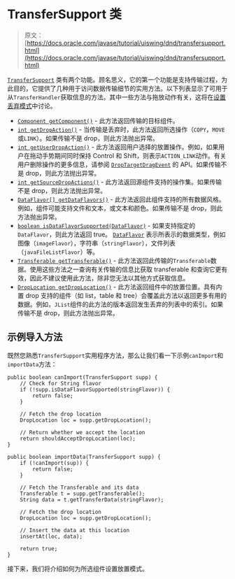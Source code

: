 # TransferSupport 类

> 原文： [https://docs.oracle.com/javase/tutorial/uiswing/dnd/transfersupport.html](https://docs.oracle.com/javase/tutorial/uiswing/dnd/transfersupport.html)

[`TransferSupport`](https://docs.oracle.com/javase/8/docs/api/javax/swing/TransferHandler.TransferSupport.html) 类有两个功能。顾名思义，它的第一个功能是支持传输过程，为此目的，它提供了几种用于访问数据传输细节的实用方法。以下列表显示了可用于从`TransferHandler`获取信息的方法。其中一些方法与拖放动作有关，这将在[设置丢弃模式](dropmodes.html)中讨论。

*   [`Component getComponent()`](https://docs.oracle.com/javase/8/docs/api/javax/swing/TransferHandler.TransferSupport.html#getComponent--) - 此方法返回传输的目标组件。
*   [`int getDropAction()`](https://docs.oracle.com/javase/8/docs/api/javax/swing/TransferHandler.TransferSupport.html#getDropAction--) - 当传输是丢弃时，此方法返回所选操作（`COPY`，`MOVE`或`LINK`）。如果传输不是 drop，则此方法抛出异常。
*   [`int getUserDropAction()`](https://docs.oracle.com/javase/8/docs/api/javax/swing/TransferHandler.TransferSupport.html#getUserDropAction--) - 此方法返回用户选择的放置操作。例如，如果用户在拖动手势期间同时保持 Control 和 Shift，则表示`ACTION_LINK`动作。有关用户删除操作的更多信息，请参阅 [`DropTargetDragEvent`](https://docs.oracle.com/javase/8/docs/api/java/awt/dnd/DropTargetDragEvent.html) 的 API。如果传输不是 drop，则此方法抛出异常。
*   [`int getSourceDropActions()`](https://docs.oracle.com/javase/8/docs/api/javax/swing/TransferHandler.TransferSupport.html#getSourceDropActions--) - 此方法返回源组件支持的操作集。如果传输不是 drop，则此方法抛出异常。
*   [`DataFlavor[] getDataFlavors()`](https://docs.oracle.com/javase/8/docs/api/javax/swing/TransferHandler.TransferSupport.html#getDataFlavors--) - 此方法返回此组件支持的所有数据风格。例如，组件可能支持文件和文本，或文本和颜色。如果传输不是 drop，则此方法抛出异常。
*   [`boolean isDataFlavorSupported(DataFlavor)`](https://docs.oracle.com/javase/8/docs/api/javax/swing/TransferHandler.TransferSupport.html#isDataFlavorSupported-java.awt.datatransfer.DataFlavor-) - 如果支持指定的`DataFlavor`，则此方法返回 true。 [`DataFlavor`](https://docs.oracle.com/javase/8/docs/api/java/awt/datatransfer/DataFlavor.html) 表示所表示的数据类型，例如图像（`imageFlavor`），字符串（`stringFlavor`），文件列表（`javaFileListFlavor`）等。
*   [`Transferable getTransferable()`](https://docs.oracle.com/javase/8/docs/api/javax/swing/TransferHandler.TransferSupport.html#getTransferable--) - 此方法返回此传输的`Transferable`数据。使用这些方法之一查询有关传输的信息比获取 transferable 和查询它更有效，因此不建议使用此方法，除非您无法以其他方式获取信息。
*   [`DropLocation getDropLocation()`](https://docs.oracle.com/javase/8/docs/api/javax/swing/TransferHandler.TransferSupport.html#getDropLocation--) - 此方法返回组件中的放置位置。具有内置 drop 支持的组件（如 list，table 和 tree）会覆盖此方法以返回更多有用的数据。例如，`JList`组件的此方法的版本返回发生丢弃的列表中的索引。如果传输不是 drop，则此方法抛出异常。

## 示例导入方法

既然您熟悉`TransferSupport`实用程序方法，那么让我们看一下示例`canImport`和`importData`方法：

```
public boolean canImport(TransferSupport supp) {
    // Check for String flavor
    if (!supp.isDataFlavorSupported(stringFlavor)) {
        return false;
    }

    // Fetch the drop location
    DropLocation loc = supp.getDropLocation();

    // Return whether we accept the location
    return shouldAcceptDropLocation(loc);
}

public boolean importData(TransferSupport supp) {
    if (!canImport(sup)) {
        return false;
    }

    // Fetch the Transferable and its data
    Transferable t = supp.getTransferable();
    String data = t.getTransferData(stringFlavor);

    // Fetch the drop location
    DropLocation loc = supp.getDropLocation();

    // Insert the data at this location
    insertAt(loc, data);

    return true;
}

```

接下来，我们将介绍如何为所选组件设置放置模式。
